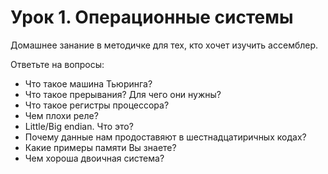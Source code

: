 # Урок 1. Операционные системы

Домашнее занание в методичке для тех, кто хочет изучить ассемблер.

Ответьте на вопросы:
* Что такое машина Тьюринга?
* Что такое прерывания? Для чего они нужны?
* Что такое регистры процессора?
* Чем плохи реле?
* Little/Big endian. Что это?
* Почему данные нам продоставяют в шестнадцатиричных кодах?
* Какие примеры памяти Вы знаете?
* Чем хороша двоичная система?